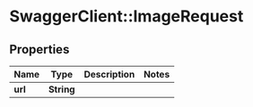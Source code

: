 # SwaggerClient::ImageRequest

## Properties
Name | Type | Description | Notes
------------ | ------------- | ------------- | -------------
**url** | **String** |  | 


